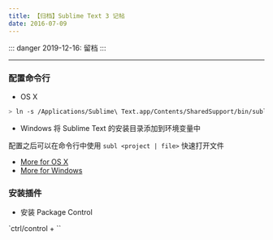 ```yaml
---
title: 【归档】Sublime Text 3 记帖
date: 2016-07-09
---
```


::: danger
2019-12-16: 留档
:::

---

### 配置命令行

- OS X

``` bash
> ln -s /Applications/Sublime\ Text.app/Contents/SharedSupport/bin/subl /usr/local/bin/subl
```

- Windows
将 Sublime Text 的安装目录添加到环境变量中


配置之后可以在命令行中使用 `subl <project | file>` 快速打开文件

- [More for OS X](http://my.oschina.net/u/1040928/blog/380755)
- [More for Windows](http://stackoverflow.com/questions/9440639/sublime-text-from-command-line-win7)

### 安装插件

- 安装 Package Control

`ctrl/control + \``


